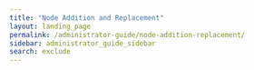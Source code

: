 ```yaml
---
title: "Node Addition and Replacement"
layout: landing_page
permalink: /administrator-guide/node-addition-replacement/
sidebar: administrator_guide_sidebar
search: exclude
---
```

